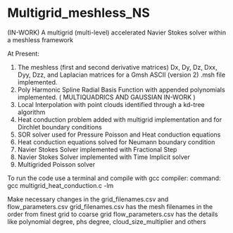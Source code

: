 # Multigrid_meshless_NS
(IN-WORK) A multigrid (multi-level) accelerated Navier Stokes solver within a meshless framework

At Present: 
1. The meshless (first and second derivative matrices) Dx, Dy, Dz, Dxx, Dyy, Dzz, and Laplacian matrices for a Gmsh ASCII (version 2) .msh file implemented.
2. Poly Harmonic Spline Radial Basis Function with appended polynomials implemented. (  MULTIQUADRICS AND GAUSSIAN IN-WORK )
3. Local Interpolation with point clouds identified through a kd-tree algorithm
4. Heat conduction problem added with multigrid implementation and for Dirchlet boundary conditions
5. SOR solver used for Pressure Poisson and Heat conduction equations
6. Heat conduction equations solved for Neumann boundary condition
7. Navier Stokes Solver implemented with Fractional Step
8. Navier Stokes Solver implemented with Time Implicit solver
9. Multigrided Poisson solver

To run the code use a terminal and compile with gcc compiler:
command: gcc multigrid_heat_conduction.c -lm

Make necessary changes in the grid_filenames.csv and flow_parameters.csv
grid_filenames.csv has the mesh filenames in the order from finest grid to coarse grid
flow_parameters.csv has the details like polynomial degree, phs degree, cloud_size_multiplier and others
